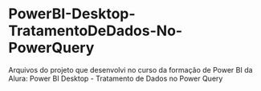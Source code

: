 # PowerBI-Desktop-TratamentoDeDados-No-PowerQuery
Arquivos do projeto que desenvolvi no curso da formação de Power BI da Alura: Power BI Desktop - Tratamento de Dados no Power Query
